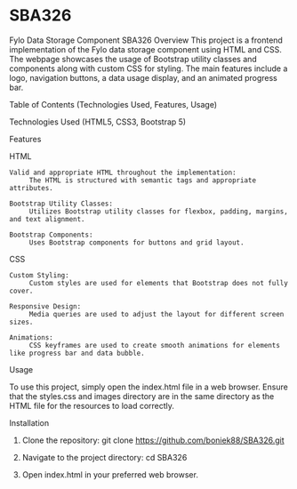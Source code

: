 # SBA326

Fylo Data Storage Component SBA326
Overview
This project is a frontend implementation of the Fylo data storage component using HTML and CSS. The webpage showcases the usage of Bootstrap utility classes and components along with custom CSS for styling. The main features include a logo, navigation buttons, a data usage display, and an animated progress bar.

Table of Contents
  (Technologies Used,
  Features,
  Usage)

Technologies Used
  (HTML5,
  CSS3,
  Bootstrap 5)

Features

  HTML
  
    Valid and appropriate HTML throughout the implementation:
         The HTML is structured with semantic tags and appropriate attributes.
    
    Bootstrap Utility Classes:
         Utilizes Bootstrap utility classes for flexbox, padding, margins, and text alignment.
    
    Bootstrap Components:
         Uses Bootstrap components for buttons and grid layout.

  CSS
  
    Custom Styling:
         Custom styles are used for elements that Bootstrap does not fully cover.
    
    Responsive Design:
         Media queries are used to adjust the layout for different screen sizes.
    
    Animations:
         CSS keyframes are used to create smooth animations for elements like progress bar and data bubble.

Usage

To use this project, simply open the index.html file in a web browser. Ensure that the styles.css and images directory are in the same directory as the HTML file for the resources to load correctly.

Installation
1. Clone the repository:
     git clone https://github.com/boniek88/SBA326.git

2. Navigate to the project directory:
     cd SBA326

3. Open index.html in your preferred web browser.
